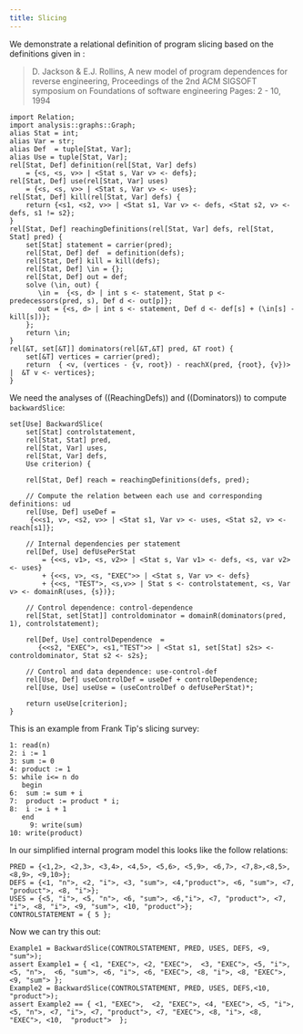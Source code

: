 ```yaml
---
title: Slicing
---
```


We demonstrate a relational definition of program slicing 
based on the definitions given in :

> D. Jackson & E.J. Rollins,
> A new model of program dependences for reverse engineering,
> Proceedings of the 2nd ACM SIGSOFT symposium on Foundations of software engineering
> Pages: 2 - 10, 1994

```rascal-prepare
import Relation;
import analysis::graphs::Graph;
alias Stat = int;
alias Var = str;
alias Def  = tuple[Stat, Var];
alias Use = tuple[Stat, Var];
rel[Stat, Def] definition(rel[Stat, Var] defs)
	= {<s, <s, v>> | <Stat s, Var v> <- defs};
rel[Stat, Def] use(rel[Stat, Var] uses)
	= {<s, <s, v>> | <Stat s, Var v> <- uses};
rel[Stat, Def] kill(rel[Stat, Var] defs) { 
	return {<s1, <s2, v>> | <Stat s1, Var v> <- defs, <Stat s2, v> <- defs, s1 != s2};
}
rel[Stat, Def] reachingDefinitions(rel[Stat, Var] defs, rel[Stat, Stat] pred) {
	set[Stat] statement = carrier(pred);
	rel[Stat, Def] def  = definition(defs);
	rel[Stat, Def] kill = kill(defs);
	rel[Stat, Def] \in = {};
	rel[Stat, Def] out = def;
	solve (\in, out) {
       \in =  {<s, d> | int s <- statement, Stat p <- predecessors(pred, s), Def d <- out[p]};
       out = {<s, d> | int s <- statement, Def d <- def[s] + (\in[s] - kill[s])};
	};
	return \in;
}
rel[&T, set[&T]] dominators(rel[&T,&T] pred, &T root) {
	set[&T] vertices = carrier(pred);
	return  { <v, (vertices - {v, root}) - reachX(pred, {root}, {v})> |  &T v <- vertices};
}
```

We need the analyses of ((ReachingDefs)) and ((Dominators)) to compute `backwardSlice`:
```rascal-commands,continue
set[Use] BackwardSlice(
	set[Stat] controlstatement, 
	rel[Stat, Stat] pred,
	rel[Stat, Var] uses,
	rel[Stat, Var] defs,	
	Use criterion) {

	rel[Stat, Def] reach = reachingDefinitions(defs, pred);

	// Compute the relation between each use and corresponding definitions: ud
	rel[Use, Def] useDef = 
 	 {<<s1, v>, <s2, v>> | <Stat s1, Var v> <- uses, <Stat s2, v> <- reach[s1]};

	// Internal dependencies per statement
	rel[Def, Use] defUsePerStat 
        = {<<s, v1>, <s, v2>> | <Stat s, Var v1> <- defs, <s, var v2> <- uses}
        + {<<s, v>, <s, "EXEC">> | <Stat s, Var v> <- defs}
        + {<<s, "TEST">, <s,v>> | Stat s <- controlstatement, <s, Var v> <- domainR(uses, {s})};

	// Control dependence: control-dependence
	rel[Stat, set[Stat]] controldominator = domainR(dominators(pred, 1), controlstatement);

	rel[Def, Use] controlDependence  =
	   {<<s2, "EXEC">, <s1,"TEST">> | <Stat s1, set[Stat] s2s> <- controldominator, Stat s2 <- s2s};

	// Control and data dependence: use-control-def
	rel[Use, Def] useControlDef = useDef + controlDependence;
	rel[Use, Use] useUse = (useControlDef o defUsePerStat)*;

	return useUse[criterion];
}
```

This is an example from Frank Tip's slicing survey:
```pseudo
1: read(n)
2: i := 1
3: sum := 0
4: product := 1
5: while i<= n do
   begin
6:	sum := sum + i
7:	product := product * i;
8:	i := i + 1
   end
     9: write(sum)
10: write(product)
```

In our simplified internal program model this looks like the follow relations:
```rascal-shell,continue
PRED = {<1,2>, <2,3>, <3,4>, <4,5>, <5,6>, <5,9>, <6,7>, <7,8>,<8,5>, <8,9>, <9,10>};
DEFS = {<1, "n">, <2, "i">, <3, "sum">, <4,"product">, <6, "sum">, <7, "product">, <8, "i">};
USES = {<5, "i">, <5, "n">, <6, "sum">, <6,"i">, <7, "product">, <7, "i">, <8, "i">, <9, "sum">, <10, "product">};
CONTROLSTATEMENT = { 5 };
```

Now we can try this out:
```rascal-shell,continue
Example1 = BackwardSlice(CONTROLSTATEMENT, PRED, USES, DEFS, <9, "sum">);
assert Example1 = { <1, "EXEC">, <2, "EXEC">,  <3, "EXEC">, <5, "i">, <5, "n">,  <6, "sum">, <6, "i">, <6, "EXEC">, <8, "i">, <8, "EXEC">, <9, "sum"> };
Example2 = BackwardSlice(CONTROLSTATEMENT, PRED, USES, DEFS,<10, "product">);
assert Example2 == { <1, "EXEC">,  <2, "EXEC">, <4, "EXEC">, <5, "i">, <5, "n">, <7, "i">, <7, "product">, <7, "EXEC">, <8, "i">, <8, "EXEC">, <10,  "product">  };
```
